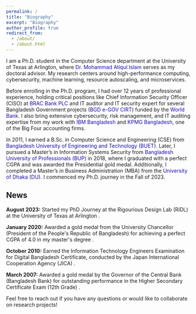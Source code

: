 ```yaml
---
permalink: /
title: "Biography"
excerpt: "Biography"
author_profile: true
redirect_from: 
  - /about/
  - /about.html
---
```


<style>
  a {
    text-decoration: none;
    color: #1a0dab; /* Use any preferred color */
  }
  a:hover {
    text-decoration: underline; /* Optional: for hover effect */
  }
</style>

<p>I am a Ph.D. student in the Computer Science department at the University of Texas at Arlington, where <a href="https://crystal.uta.edu/~mislam/">Dr. Mohammad Atiqul Islam</a> serves as my doctoral advisor. My research centers around high-performance computing, cybersecurity, machine learning, resource autoscaling, and microservices.</p>

<p>Before enrolling in the Ph.D. program, I had over 12 years of professional experience, holding critical positions like Chief Information Security Officer (CISO) at <a href="https://www.bracbank.com/en/">BRAC Bank PLC</a> and IT auditor and IT security expert for several Bangladesh Government projects (<a href="https://www.cirt.gov.bd/">BGD e-GOV CIRT</a>) funded by the <a href="https://www.worldbank.org/">World Bank</a>. I also bring extensive cybersecurity, risk management, and IT auditing expertise from my work with <a href="https://www.ibm.com/us-en/">IBM Bangladesh</a> and <a href="https://kpmg.com/bd/en/home.html/">KPMG Bangladesh</a>, one of the Big Four accounting firms.</p>

<p>In 2011, I earned a B.Sc. in Computer Science and Engineering (CSE) from <a href="https://www.buet.ac.bd/web/#/">Bangladesh University of Engineering and Technology (BUET)</a>. Later, I pursued a Master’s in Information Systems Security from <a href="https://bup.edu.bd/">Bangladesh University of Professionals (BUP)</a> in 2018, where I graduated with a perfect CGPA and was awarded the Presidential gold medal. Additionally, I completed a Master’s in Business Administration (MBA) from the <a href="https:/www.du.ac.bd/">University of Dhaka (DU)</a>. I commenced my Ph.D. journey in the Fall of 2023.</p>



## News
**August 2023:** Started my PhD Journey at the Rigourious Design Lab (RiDL) at the University of Texas at Arlington . 

**January 2020:** Awarded a gold medal from the University Chancellor (President of the People's Republic of Bangladesh) for achieving a perfect CGPA of 4.0 in my master's degree . 

**October 2010:** Earned the Information Technology Engineers Examination for Digital Bangladesh Certificate, conducted by the Japan International Cooperation Agency (JICA) . 

**March 2007:** Awarded a gold medal by the Governor of the Central Bank (Bangladesh Bank) for outstanding performance in the Higher Secondary Certificate Exam (12th Grade) . 


Feel free to reach out if you have any questions or would like to collaborate on research projects!

